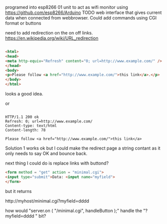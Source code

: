 programed into esp8266 01 unit to act as wifi monitor 
using https://github.com/esp8266/Arduino
TODO web interface that gives current data when connected from webbrowser.
Could add commands using CGI format or buttons

need to add redirection on the on off links.
https://en.wikipedia.org/wiki/URL_redirection

```HTML

<html>
<head>
<meta http-equiv="Refresh" content="0; url=http://www.example.com/" />
</head>
<body>
<p>Please follow <a href="http://www.example.com/">this link</a>.</p>
</body>
</html>

```

looks a good idea.

or

```HTTP

HTTP/1.1 200 ok
Refresh: 0; url=http://www.example.com/
Content-type: text/html
Content-length: 78

Please follow <a href="http://www.example.com/">this link</a>

```
Solution 1 works ok but I could make the redirect page a string contant as it only needs to say OK and bounce back.

next thing I could do is replace links with buttond?

```HTML
<form method = "get" action = "minimal.cgi">
<input type="submit">Data: <input name="myfield">
</form>

```
but it returns

http://myhost/minimal.cgi?myfield=dddd 

how would "server.on ( "/minimal.cgi", handleButton );" handle the "?myfield=dddd " bit?
